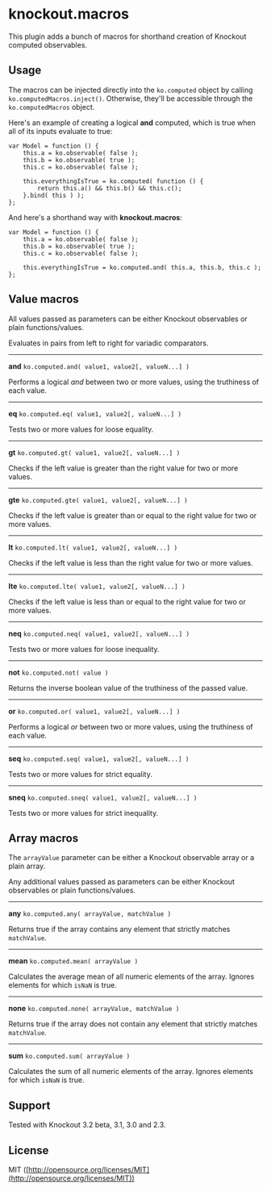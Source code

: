knockout.macros
===
This plugin adds a bunch of macros for shorthand creation of Knockout computed observables.

Usage
---

The macros can be injected directly into the `ko.computed` object by calling `ko.computedMacros.inject()`. Otherwise, they'll be accessible through the `ko.computedMacros` object.

Here's an example of creating a logical **and** computed, which is true when all of its inputs evaluate to true:

    var Model = function () {
        this.a = ko.observable( false );
        this.b = ko.observable( true );
        this.c = ko.observable( false );
        
        this.everythingIsTrue = ko.computed( function () {
            return this.a() && this.b() && this.c();
        }.bind( this ) );
    };
  
And here's a shorthand way with **knockout.macros**:

    var Model = function () {
        this.a = ko.observable( false );
        this.b = ko.observable( true );
        this.c = ko.observable( false );
        
        this.everythingIsTrue = ko.computed.and( this.a, this.b, this.c );
    };
    
Value macros
---
All values passed as parameters can be either Knockout observables or plain functions/values.

Evaluates in pairs from left to right for variadic comparators.

---

**and** `ko.computed.and( value1, value2[, valueN...] )`

Performs a logical *and* between two or more values, using the truthiness of each value.

---

**eq** `ko.computed.eq( value1, value2[, valueN...] )` 

Tests two or more values for loose equality.

---

**gt** `ko.computed.gt( value1, value2[, valueN...] )`

Checks if the left value is greater than the right value for two or more values.

---

**gte** `ko.computed.gte( value1, value2[, valueN...] )`

Checks if the left value is greater than or equal to the right value for two or more values.

---

**lt** `ko.computed.lt( value1, value2[, valueN...] )`

Checks if the left value is less than the right value for two or more values.

---

**lte** `ko.computed.lte( value1, value2[, valueN...] )`

Checks if the left value is less than or equal to the right value for two or more values.

---

**neq** `ko.computed.neq( value1, value2[, valueN...] )` 

Tests two or more values for loose inequality.

---

**not** `ko.computed.not( value )` 

Returns the inverse boolean value of the truthiness of the passed value.

---

**or** `ko.computed.or( value1, value2[, valueN...] )` 

Performs a logical *or* between two or more values, using the truthiness of each value.

---

**seq** `ko.computed.seq( value1, value2[, valueN...] )` 

Tests two or more values for strict equality.

---

**sneq** `ko.computed.sneq( value1, value2[, valueN...] )` 

Tests two or more values for strict inequality.

Array macros
---
The `arrayValue` parameter can be either a Knockout observable array or a plain array.

Any additional values passed as parameters can be either Knockout observables or plain functions/values.

---

**any** `ko.computed.any( arrayValue, matchValue )`

Returns true if the array contains any element that strictly matches `matchValue`.

---

**mean** `ko.computed.mean( arrayValue )`

Calculates the average mean of all numeric elements of the array. Ignores elements for which `isNaN` is true.

---

**none** `ko.computed.none( arrayValue, matchValue )`

Returns true if the array does not contain any element that strictly matches `matchValue`.

---

**sum** `ko.computed.sum( arrayValue )`

Calculates the sum of all numeric elements of the array. Ignores elements for which `isNaN` is true.

Support
---
Tested with Knockout 3.2 beta, 3.1, 3.0 and 2.3.

License
---
MIT ([http://opensource.org/licenses/MIT](http://opensource.org/licenses/MIT))
